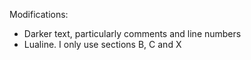 Modifications:
- Darker text, particularly comments and line numbers
- Lualine. I only use sections B, C and X
